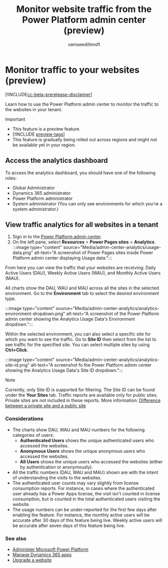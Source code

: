 ﻿---
title: Monitor website traffic from the Power Platform admin center (preview)
description: Learn how to use the Power Platform admin center to monitor website traffic in your tenant.
author: vamseedillimsft
ms.topic: conceptual
ms.custom: 
ms.date: 10/03/2023
ms.subservice: 
ms.author: vamseedilli
ms.reviewer: kkendrick
contributors:
    - vamseedillimsft
    - professorkendrick
---

# Monitor traffic to your websites (preview)

[!INCLUDE[cc-beta-prerelease-disclaimer](../includes/cc-beta-prerelease-disclaimer.md)]

Learn how to use the Power Platform admin center to monitor the traffic to the websites in your tenant.

> [!IMPORTANT]
>
> - This feature is a preview feature.
> - [!INCLUDE [preview-tags](../includes/cc-preview-features-definition.md)]
> - This feature is gradually being rolled out across regions and might not be available yet in your region.

## Access the analytics dashboard

To access the analytics dashboard, you should have one of the following roles:

- Global Administrator
- Dynamics 365 administrator
- Power Platform administrator
- System administrator (You can only see environments for which you're a system administrator.)

## View traffic analytics for all websites in a tenant

1. Sign in to the [Power Platform admin center](https://admin.powerplatform.microsoft.com/).
1. On the left pane, select **Resources** > **Power Pages sites** > **Analytics**.
    :::image type="content" source="Media/admin-center-analytics/usage-data.png" alt-text="A screenshot of Power Pages sites inside Power Platform admin center displaying Usage data.":::

From here you can view the traffic that your websites are receiving: Daily Active Users (DAU), Weekly Active Users (WAU), and Monthly Active Users (MAU).

All charts show the DAU, WAU and MAU across all the sites in the selected environment. Go to the **Environment** tab to select the desired environment type.

:::image type="content" source="Media/admin-center-analytics/analytics-environment-dropdown.png" alt-text="A screenshot of the Power Platform admin center showing the Analytics Usage Data's Environment dropdown.":::

Within the selected environment, you can also select a specific site for which you want to see the traffic. Go to **Site ID** then select from the list to see traffic for the specified site. You can select multiple sites by using **Ctrl+Click**.

:::image type="content" source="Media/admin-center-analytics/analytics-site-id.png" alt-text="A screenshot fo the Power Platform admin center showing the Analytics Usage Data's Site ID dropdown.":::

>[!NOTE]
> Currently, only Site ID is supported for filtering. The Site ID can be found under the **Your Sites** tab.
> Traffic reports are available only for public sites. Private sites are not included in these reports. More information: [Difference between a private site and a public site](../security/site-visibility.md#difference-between-a-private-site-and-a-public-site)

### Considerations

- The charts show DAU, WAU and MAU numbers for the following categories of users:
  - **Authenticated Users** shows the unique authenticated users who accessed the websites.
  - **Anonymous Users** shows the unique anonymous users who accessed the websites.
  - **All Users** shows the unique users who accessed the websites (either by authentication or anonymously).
- All the traffic numbers (DAU, WAU and MAU) shown are with the intent of understanding the visits to the websites.
- The authenticated user counts may vary slightly from license consumption reports. For instance, in cases where the authenticated user already has a Power Apps license, the visit isn't counted in license consumption, but is counted in the total authenticated users visiting the website.
- The usage numbers can be under-reported for the first few days after enabling the feature. For instance, the monthly active users will be accurate after 30 days of this feature being live. Weekly active users will be accurate after seven days of this feature being live.

### See also

- [Administer Microsoft Power Platform](/power-platform/admin/admin-documentation)
- [Manage Dynamics 365 apps](/power-platform/admin/manage-apps)  
- [Upgrade a website](upgrade-site.md)
